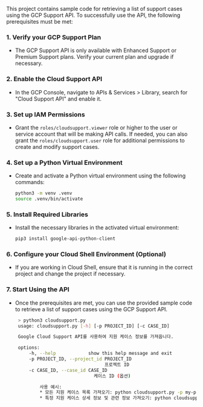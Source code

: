 This project contains sample code for retrieving a list of support cases using the GCP Support API. To successfully use the API, the following prerequisites must be met:

### 1. Verify your GCP Support Plan

* The GCP Support API is only available with Enhanced Support or Premium Support plans. Verify your current plan and upgrade if necessary.

### 2. Enable the Cloud Support API

* In the GCP Console, navigate to APIs & Services > Library, search for "Cloud Support API" and enable it.

### 3. Set up IAM Permissions

* Grant the `roles/cloudsupport.viewer` role or higher to the user or service account that will be making API calls. If needed, you can also grant the `roles/cloudsupport.user` role for additional permissions to create and modify support cases.

### 4. Set up a Python Virtual Environment

* Create and activate a Python virtual environment using the following commands:

   ```bash
   python3 -m venv .venv 
   source .venv/bin/activate
   ```

### 5. Install Required Libraries

* Install the necessary libraries in the activated virtual environment:

   ```bash
   pip3 install google-api-python-client
   ```

### 6. Configure your Cloud Shell Environment (Optional)

* If you are working in Cloud Shell, ensure that it is running in the correct project and change the project if necessary.

### 7. Start Using the API

* Once the prerequisites are met, you can use the provided sample code to retrieve a list of support cases using the GCP Support API.

   ```bash
    > python3 cloudsupport.py
    usage: cloudsupport.py [-h] [-p PROJECT_ID] [-c CASE_ID]

    Google Cloud Support API를 사용하여 지원 케이스 정보를 가져옵니다.

    options:
        -h, --help            show this help message and exit
        -p PROJECT_ID, --project_id PROJECT_ID
                                    프로젝트 ID
        -c CASE_ID, --case_id CASE_ID
                                케이스 ID (옵션)

            사용 예시:
            * 모든 지원 케이스 목록 가져오기: python cloudsupport.py -p my-project-id
            * 특정 지원 케이스 상세 정보 및 관련 정보 가져오기: python cloudsupport.py -p my-project-id -c 12345678
   ```
